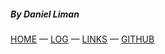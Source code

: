 ##### By Daniel Liman
[HOME](.) — [LOG](TXT/mylog.txt) — [LINKS](LINKS/) — [GITHUB](https://github.com/hyvos07/os242)
